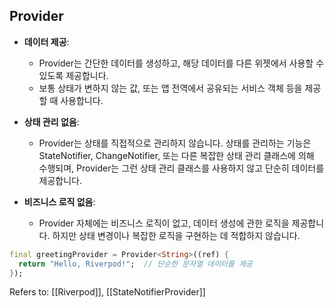 ## Provider ##
- **데이터 제공**:
	- Provider는 간단한 데이터를 생성하고, 해당 데이터를 다른 위젯에서 사용할 수 있도록 제공합니다.
	- 보통 상태가 변하지 않는 값, 또는 앱 전역에서 공유되는 서비스 객체 등을 제공할 때 사용합니다.

- **상태 관리 없음**:
	- Provider는 상태를 직접적으로 관리하지 않습니다. 상태를 관리하는 기능은 StateNotifier, ChangeNotifier, 또는 다른 복잡한 상태 관리 클래스에 의해 수행되며, Provider는 그런 상태 관리 클래스를 사용하지 않고 단순히 데이터를 제공합니다.
	
- **비즈니스 로직 없음**:
	- Provider 자체에는 비즈니스 로직이 없고, 데이터 생성에 관한 로직을 제공합니다. 하지만 상태 변경이나 복잡한 로직을 구현하는 데 적합하지 않습니다.

```dart
final greetingProvider = Provider<String>((ref) {
  return "Hello, Riverpod!";  // 단순한 문자열 데이터를 제공
});
```

Refers to: [[Riverpod]], [[StateNotifierProvider]]
